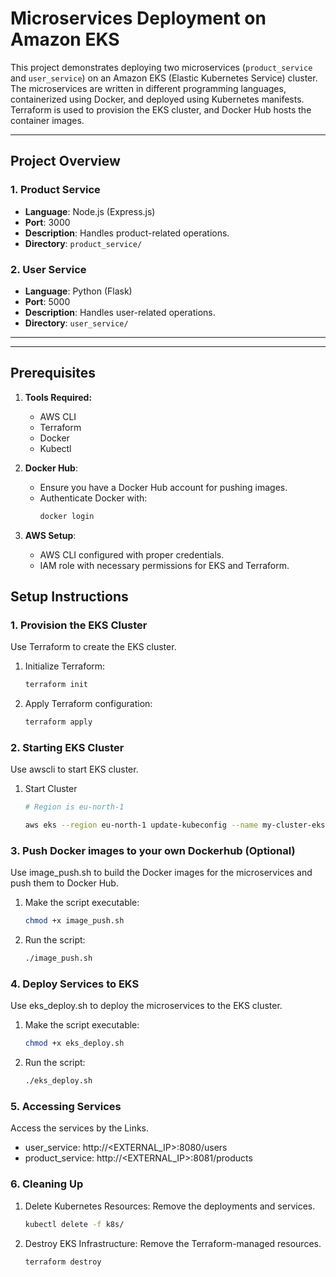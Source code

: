 # Microservices Deployment on Amazon EKS

This project demonstrates deploying two microservices (`product_service` and `user_service`) on an Amazon EKS (Elastic Kubernetes Service) cluster. The microservices are written in different programming languages, containerized using Docker, and deployed using Kubernetes manifests. Terraform is used to provision the EKS cluster, and Docker Hub hosts the container images.

---

## **Project Overview**

### **1. Product Service**
- **Language**: Node.js (Express.js)
- **Port**: 3000
- **Description**: Handles product-related operations.
- **Directory**: `product_service/`

### **2. User Service**
- **Language**: Python (Flask)
- **Port**: 5000
- **Description**: Handles user-related operations.
- **Directory**: `user_service/`

---


---

## **Prerequisites**

1. **Tools Required:**
   - AWS CLI
   - Terraform
   - Docker
   - Kubectl

2. **Docker Hub**:
   - Ensure you have a Docker Hub account for pushing images.
   - Authenticate Docker with:
     ```bash
     docker login
     ```

3. **AWS Setup**:
   - AWS CLI configured with proper credentials.
   - IAM role with necessary permissions for EKS and Terraform.


## **Setup Instructions**

### **1. Provision the EKS Cluster**
Use Terraform to create the EKS cluster.

1. Initialize Terraform:
   ```bash
   terraform init
   ```
2. Apply Terraform configuration:
   ```bash
   terraform apply
   ```
### **2. Starting EKS Cluster**
Use awscli to start EKS cluster.

1. Start Cluster
    ```bash
    # Region is eu-north-1

    aws eks --region eu-north-1 update-kubeconfig --name my-cluster-eks
    ```

### **3. Push Docker images to your own Dockerhub (Optional)**
Use image_push.sh to build the Docker images for the microservices and push them to Docker Hub.

1. Make the script executable:
   ```bash
   chmod +x image_push.sh
   ```

2. Run the script:
   ```bash
   ./image_push.sh
   ```

### **4. Deploy Services to EKS**
Use eks_deploy.sh to deploy the microservices to the EKS cluster.

1. Make the script executable:
   ```bash
   chmod +x eks_deploy.sh
   ```

2. Run the script:
   ```bash
   ./eks_deploy.sh
   ```

### **5. Accessing Services**
Access the services by the Links.

- user_service: http://<EXTERNAL_IP>:8080/users
- product_service: http://<EXTERNAL_IP>:8081/products

### **6. Cleaning Up**

1. Delete Kubernetes Resources:
Remove the deployments and services.

    ```bash
    kubectl delete -f k8s/
    ```

2. Destroy EKS Infrastructure:
Remove the Terraform-managed resources.

    ```bash
    terraform destroy
    ```


